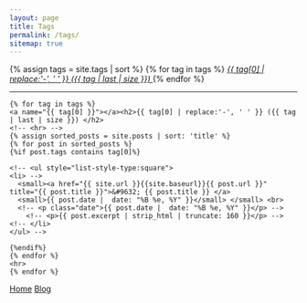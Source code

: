 ```yaml
---
layout: page
title: Tags
permalink: /tags/
sitemap: true
---
```



<div>
    {% assign tags = site.tags | sort %}
    {% for tag in tags %}
     <span class="site-tag">
        <a class="tagBtn" href="#{{ tag | first | slugify }}"><i class="fa fa-tag">
                {{ tag[0] | replace:'-', ' ' }} ({{ tag | last | size }})
        </i></a>
    </span>
    {% endfor %}
</div>
<hr>

<div id="index">

    {% for tag in tags %}
    <a name="{{ tag[0] }}"></a><h2>{{ tag[0] | replace:'-', ' ' }} ({{ tag | last | size }}) </h2>
    <!-- <hr> -->
    {% assign sorted_posts = site.posts | sort: 'title' %}
    {% for post in sorted_posts %}
    {%if post.tags contains tag[0]%}

    <!-- <ul style="list-style-type:square">
    <li> -->
      <small><a href="{{ site.url }}{{site.baseurl}}{{ post.url }}" title="{{ post.title }}">&#9632; {{ post.title }} </a> 
      <small>{{ post.date |  date: "%B %e, %Y" }}</small> </small> <br>
      <!-- <p class="date">{{ post.date |  date: "%B %e, %Y" }}</p> -->
        <!-- <p>{{ post.excerpt | strip_html | truncate: 160 }}</p> -->
    <!-- </li>
    </ul> -->

    {%endif%}
    {% endfor %}
    <hr>
    {% endfor %}
</div>

<a class="readMoreBtn readMoreBtn1" href="{{ site.baseurl }}/">Home</a>
<a class="readMoreBtn readMoreBtn1" href="{{ site.baseurl }}/blog">Blog</a>